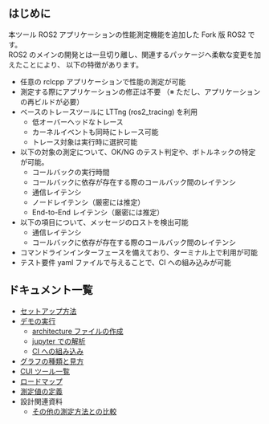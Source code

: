 

## はじめに
本ツール ROS2 アプリケーションの性能測定機能を追加した Fork 版 ROS2 です。  
ROS2 のメインの開発とは一旦切り離し、関連するパッケージへ柔軟な変更を加えたことにより、 以下の特徴があります。

- 任意の rclcpp アプリケーションで性能の測定が可能
- 測定する際にアプリケーションの修正は不要
  （※ ただし、アプリケーションの再ビルドが必要）
- ベースのトレースツールに LTTng (ros2_tracing) を利用
   - 低オーバーヘッドなトレース
   - カーネルイベントも同時にトレース可能
   - トレース対象は実行時に選択可能
- 以下の対象の測定について、OK/NG のテスト判定や、ボトルネックの特定が可能。
  - コールバックの実行時間
  - コールバックに依存が存在する際のコールバック間のレイテンシ
  - 通信レイテンシ
  - ノードレイテンシ（厳密には推定）
  - End-to-End レイテンシ（厳密には推定）
- 以下の項目について、メッセージのロストを検出可能
  - 通信レイテンシ
  - コールバックに依存が存在する際のコールバック間のレイテンシ
- コマンドラインインターフェースを備えており、ターミナル上で利用が可能
- テスト要件 yaml ファイルで与えることで、CI への組み込みが可能

## ドキュメント一覧

- [セットアップ方法](./docs/setup.md)
- [デモの実行](./docs/run_demo.md)
  - [architecture ファイルの作成](./docs/architecture.md)
  - [jupyter での解析](./docs/jupyter_analysis.md)
  - [CI への組み込み](./docs/ci.md)
- [グラフの種類と見方](./docs/how_to_read_graph.md)
- [CUI ツール一覧](./docs/cui.md)
- [ロードマップ](./docs/roadmap.md)
- [測定値の定義](./docs/definition.md)
- 設計関連資料
  - [その他の測定方法との比較](./docs/direct_vs_indirect.md)

